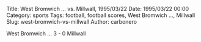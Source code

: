 Title: West Bromwich … vs. Millwall, 1995/03/22
Date: 1995/03/22 00:00
Category: sports
Tags: football, football scores, West Bromwich …, Millwall
Slug: west-bromwich-vs-millwall
Author: carbonero


West Bromwich … 3 - 0 Millwall
